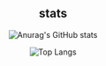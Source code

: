 
<div align="center">
<h2>stats</h2>
<div>

  ![Anurag's GitHub stats](https://github-readme-stats.vercel.app/api?username=terranking1&show_icons=true&theme=gruvbox)   
  
  ![Top Langs](https://github-readme-stats.vercel.app/api/top-langs/?username=terranking1&layout=compact&theme=gruvbox)

</div>
  
</div>



